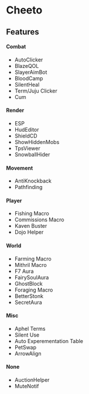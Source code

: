 # Cheeto

## Features

#### Combat
+ AutoClicker
+ BlazeQOL
+ SlayerAimBot
+ BloodCamp
+ SilentHeal
+ Term/Juju Clicker
+ Cum

#### Render
+ ESP
+ HudEditor
+ ShieldCD
+ ShowHiddenMobs
+ TpsViewer
+ SnowballHider

#### Movement
+ AntiKnockback
+ Pathfinding

#### Player
+ Fishing Macro
+ Commissions Macro
+ Kaven Buster
+ Dojo Helper

#### World
+ Farming Macro
+ Mithril Macro
+ F7 Aura
+ FairySoulAura
+ GhostBlock
+ Foraging Macro
+ BetterStonk
+ SecretAura

#### Misc
+ Aphel Terms
+ Silent Use
+ Auto Experementation Table
+ PetSwap
+ ArrowAlign

#### None
+ AuctionHelper
+ MuteNotif
